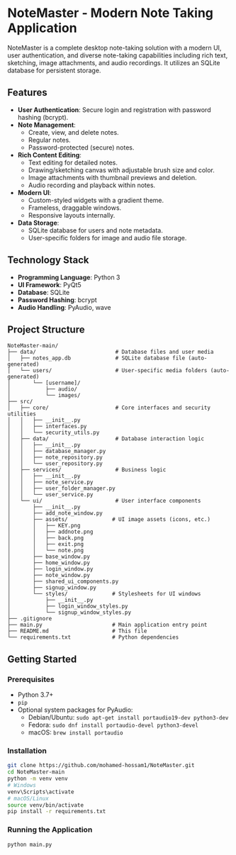 # NoteMaster - Modern Note Taking Application

NoteMaster is a complete desktop note-taking solution with a modern UI, user authentication, and diverse note-taking capabilities including rich text, sketching, image attachments, and audio recordings. It utilizes an SQLite database for persistent storage.

## Features

- **User Authentication**: Secure login and registration with password hashing (bcrypt).
- **Note Management**:
  - Create, view, and delete notes.
  - Regular notes.
  - Password-protected (secure) notes.
- **Rich Content Editing**:
  - Text editing for detailed notes.
  - Drawing/sketching canvas with adjustable brush size and color.
  - Image attachments with thumbnail previews and deletion.
  - Audio recording and playback within notes.
- **Modern UI**:
  - Custom-styled widgets with a gradient theme.
  - Frameless, draggable windows.
  - Responsive layouts internally.
- **Data Storage**:
  - SQLite database for users and note metadata.
  - User-specific folders for image and audio file storage.

## Technology Stack

- **Programming Language**: Python 3
- **UI Framework**: PyQt5
- **Database**: SQLite
- **Password Hashing**: bcrypt
- **Audio Handling**: PyAudio, wave

## Project Structure

```plaintext
NoteMaster-main/
├── data/                         # Database files and user media
│   ├── notes_app.db              # SQLite database file (auto-generated)
│   └── users/                    # User-specific media folders (auto-generated)
│       └── [username]/
│           ├── audio/
│           └── images/
├── src/
│   ├── core/                     # Core interfaces and security utilities
│   │   ├── __init__.py
│   │   ├── interfaces.py
│   │   └── security_utils.py
│   ├── data/                     # Database interaction logic
│   │   ├── __init__.py
│   │   ├── database_manager.py
│   │   ├── note_repository.py
│   │   └── user_repository.py
│   ├── services/                 # Business logic
│   │   ├── __init__.py
│   │   ├── note_service.py
│   │   ├── user_folder_manager.py
│   │   └── user_service.py
│   └── ui/                       # User interface components
│       ├── __init__.py
│       ├── add_note_window.py
│       ├── assets/              # UI image assets (icons, etc.)
│       │   ├── KEY.png
│       │   ├── addnote.png
│       │   ├── back.png
│       │   ├── exit.png
│       │   └── note.png
│       ├── base_window.py
│       ├── home_window.py
│       ├── login_window.py
│       ├── note_window.py
│       ├── shared_ui_components.py
│       ├── signup_window.py
│       └── styles/              # Stylesheets for UI windows
│           ├── __init__.py
│           ├── login_window_styles.py
│           └── signup_window_styles.py
├── .gitignore
├── main.py                      # Main application entry point
├── README.md                    # This file
└── requirements.txt             # Python dependencies
```

## Getting Started

### Prerequisites

- Python 3.7+
- `pip`
- Optional system packages for PyAudio:
  - Debian/Ubuntu: `sudo apt-get install portaudio19-dev python3-dev`
  - Fedora: `sudo dnf install portaudio-devel python3-devel`
  - macOS: `brew install portaudio`

### Installation

```bash
git clone https://github.com/mohamed-hossam1/NoteMaster.git
cd NoteMaster-main
python -m venv venv
# Windows
venv\Scripts\activate
# macOS/Linux
source venv/bin/activate
pip install -r requirements.txt
```

### Running the Application

```bash
python main.py
```
